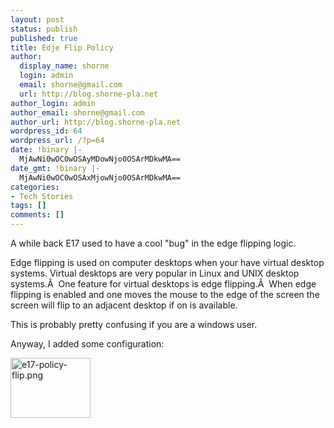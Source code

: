 ```yaml
---
layout: post
status: publish
published: true
title: Edje Flip Policy
author:
  display_name: shorne
  login: admin
  email: shorne@gmail.com
  url: http://blog.shorne-pla.net
author_login: admin
author_email: shorne@gmail.com
author_url: http://blog.shorne-pla.net
wordpress_id: 64
wordpress_url: /?p=64
date: !binary |-
  MjAwNi0wOC0wOSAyMDowNjo0OSArMDkwMA==
date_gmt: !binary |-
  MjAwNi0wOC0wOSAxMjowNjo0OSArMDkwMA==
categories:
- Tech Stories
tags: []
comments: []
---
```

<p>A while back E17 used to have a cool "bug" in the edge flipping logic.</p>
<p>Edge flipping is used on computer desktops when your have virtual desktop systems. Virtual desktops are very popular in Linux and UNIX desktop systems.Â  One feature for virtual desktops is edge flipping.Â  When edge flipping is enabled and one moves the mouse to the edge of the screen the screen will flip to an adjacent desktop if on is available.</p>
<p>This is probably pretty confusing if you are a windows user.</p>
<p>Anyway, I added some configuration:</p>
<p><a title="e17-policy-flip.png" class="imagelink" href="http://blog.shorne-pla.net/wp-content/uploads/2006/08/e17-policy-flip.png"><img width="128" height="96" alt="e17-policy-flip.png" id="image63" src="http://blog.shorne-pla.net/wp-content/uploads/2006/08/e17-policy-flip.thumbnail.png" /></a></p>
